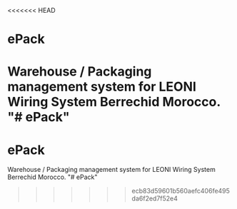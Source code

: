 <<<<<<< HEAD
# ePack
Warehouse / Packaging management system for LEONI Wiring System Berrechid Morocco.
"# ePack" 
=======
# ePack
Warehouse / Packaging management system for LEONI Wiring System Berrechid Morocco.
"# ePack" 
>>>>>>> ecb83d59601b560aefc406fe495da6f2ed7f52e4
